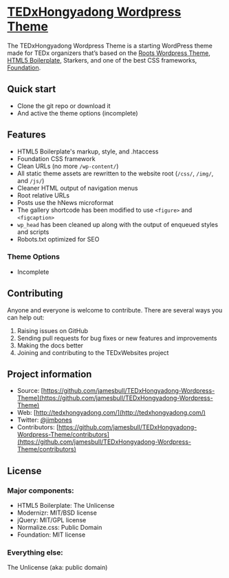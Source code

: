 # [TEDxHongyadong Wordpress Theme](http://tedxhongyadong.com/)

The TEDxHongyadong Wordpress Theme is a starting WordPress theme made for TEDx organizers that’s based on the [Roots Wordpress Theme](http://www.rootstheme.com/), [HTML5 Boilerplate](http://html5boilerplate.com/), Starkers, and one of the best CSS frameworks, [Foundation](http://foundation.zurb.com/).

## Quick start

* Clone the git repo or download it
* And active the theme options (incomplete)

## Features

* HTML5 Boilerplate's markup, style, and .htaccess
* Foundation CSS framework
* Clean URLs (no more `/wp-content/`)
* All static theme assets are rewritten to the website root (`/css/`, `/img/`, and `/js/`)
* Cleaner HTML output of navigation menus
* Root relative URLs
* Posts use the hNews microformat
* The gallery shortcode has been modified to use `<figure>` and `<figcaption>`
* `wp_head` has been cleaned up along with the output of enqueued styles and scripts
* Robots.txt optimized for SEO

### Theme Options
* Incomplete

## Contributing

Anyone and everyone is welcome to contribute. There are several ways you can help out:

1. Raising issues on GitHub
2. Sending pull requests for bug fixes or new features and improvements
3. Making the docs better
4. Joining and contributing to the TEDxWebsites project

## Project information

* Source: [https://github.com/jamesbull/TEDxHongyadong-Wordpress-Theme](https://github.com/jamesbull/TEDxHongyadong-Wordpress-Theme)
* Web: [http://tedxhongyadong.com/](http://tedxhongyadong.com/)
* Twitter: [@jimbones](https://twitter.com/#!/jimbones)
* Contributors: [https://github.com/jamesbull/TEDxHongyadong-Wordpress-Theme/contributors](https://github.com/jamesbull/TEDxHongyadong-Wordpress-Theme/contributors)

## License

### Major components:

* HTML5 Boilerplate: The Unlicense
* Modernizr: MIT/BSD license
* jQuery: MIT/GPL license
* Normalize.css: Public Domain
* Foundation: MIT license

### Everything else:

The Unlicense (aka: public domain)